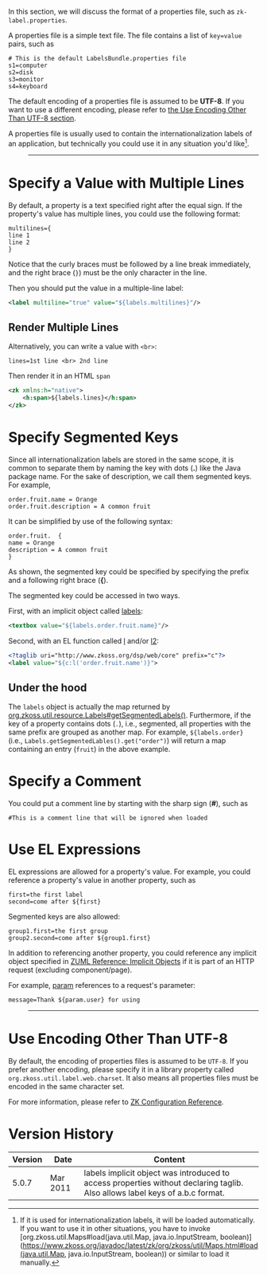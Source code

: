

In this section, we will discuss the format of a properties file, such
as `zk-label.properties`.

A properties file is a simple text file. The file contains a list of
`key=value` pairs, such as

```properties
# This is the default LabelsBundle.properties file
s1=computer
s2=disk
s3=monitor
s4=keyboard
```

The default encoding of a properties file is assumed to be **UTF-8**. If
you want to use a different encoding, please refer to [the Use Encoding Other Than UTF-8 section](#Use_Encoding_Other_Than_UTF-8).

A properties file is usually used to contain the internationalization
labels of an application, but technically you could use it in any
situation you'd like[^1].

> ------------------------------------------------------------------------
>
> <references/>

# Specify a Value with Multiple Lines

By default, a property is a text specified right after the equal sign.
If the property's value has multiple lines, you could use the following
format:

```properties
multilines={
line 1
line 2
}
```

Notice that the curly braces must be followed by a line break
immediately, and the right brace (`}`) must be the only character in the
line.

Then you should put the value in a multiple-line label:

```xml
<label multiline="true" value="${labels.multilines}"/>
```

## Render Multiple Lines

Alternatively, you can write a value with `<br>`:

```properties
lines=1st line <br> 2nd line
```

Then render it in an HTML `span`

```xml
<zk xmlns:h="native">
    <h:span>${labels.lines}</h:span>
</zk>
```

# Specify Segmented Keys

Since all internationalization labels are stored in the same scope, it
is common to separate them by naming the key with dots (**.**) like the
Java package name. For the sake of description, we call them segmented
keys. For example,

```properties
order.fruit.name = Orange
order.fruit.description = A common fruit
```

It can be simplified by use of the following syntax:

```properties
order.fruit.  {
name = Orange
description = A common fruit
}
```

As shown, the segmented key could be specified by specifying the prefix
and a following right brace (**{**).

The segmented key could be accessed in two ways.

First, with an implicit object called
[labels](zuml_ref/EL_Expressions/Implicit_Objects/labels):

```xml
<textbox value="${labels.order.fruit.name}"/>
```

Second, with an EL function called
[l](zuml_ref/EL_Expressions/Core_Methods/l) and/or
[l2](zuml_ref/EL_Expressions/Core_Methods/l2):

```xml
<?taglib uri="http://www.zkoss.org/dsp/web/core" prefix="c"?>
<label value="${c:l('order.fruit.name')}">
```

## Under the hood

The `labels` object is actually the map returned by
[org.zkoss.util.resource.Labels#getSegmentedLabels()](https://www.zkoss.org/javadoc/latest/zk/org/zkoss/util/resource/Labels.html#getSegmentedLabels()).
Furthermore, if the key of a property contains dots (`.`), i.e.,
segmented, all properties with the same prefix are grouped as another
map. For example, `${labels.order}` (i.e.,
`Labels.getSegmentedLables().get("order")`) will return a map containing
an entry (`fruit`) in the above example.

# Specify a Comment

You could put a comment line by starting with the sharp sign (**\#**),
such as

```properties
#This is a comment line that will be ignored when loaded
```

# Use EL Expressions

EL expressions are allowed for a property's value. For example, you
could reference a property's value in another property, such as

```properties
first=the first label
second=come after ${first} 
```

Segmented keys are also allowed:

```properties
group1.first=the first group
group2.second=come after ${group1.first} 
```

In addition to referencing another property, you could reference any
implicit object specified in [ZUML Reference: Implicit Objects](zuml_ref/EL_Expressions/Implicit_Objects) if
it is part of an HTTP request (excluding component/page).

For example,
[param](zuml_ref/EL_Expressions/Implicit_Objects/param)
references to a request's parameter:

```properties
message=Thank ${param.user} for using
```

> ------------------------------------------------------------------------
>
> <references/>

# Use Encoding Other Than UTF-8

By default, the encoding of properties files is assumed to be `UTF-8`.
If you prefer another encoding, please specify it in a library property
called `org.zkoss.util.label.web.charset`. It also means all properties
files must be encoded in the same character set.

For more information, please refer to [ZK Configuration Reference]({{site.baseurl}}/zk_config_ref/org.zkoss.util.label.web.charset).

# Version History

| Version | Date     | Content                                                                                                                      |
|---------|----------|------------------------------------------------------------------------------------------------------------------------------|
| 5.0.7   | Mar 2011 | labels implicit object was introduced to access properties without declaring taglib. Also allows label keys of a.b.c format. |

[^1]: If it is used for internationalization labels, it will be loaded
    automatically. If you want to use it in other situations, you have
    to invoke
    [org.zkoss.util.Maps#load(java.util.Map, java.io.InputStream, boolean)](https://www.zkoss.org/javadoc/latest/zk/org/zkoss/util/Maps.html#load(java.util.Map, java.io.InputStream, boolean))
    or similar to load it manually.
